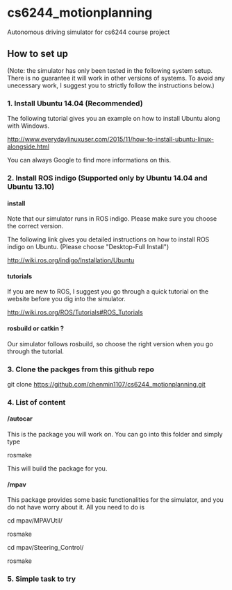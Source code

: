 # cs6244_motionplanning

Autonomous driving simulator for cs6244 course project

## How to set up
(Note: the simulator has only been tested in the following system
setup. There is no guarantee it will work in other versions of systems.
To avoid any unecessary work, I suggest you to strictly follow the instructions
below.)

### 1. Install Ubuntu 14.04 (Recommended)

The following tutorial gives you an example on how to install Ubuntu along with Windows.

http://www.everydaylinuxuser.com/2015/11/how-to-install-ubuntu-linux-alongside.html

You can always Google to find more informations on this.

### 2. Install ROS indigo (Supported only by Ubuntu 14.04 and Ubuntu 13.10)

#### install
Note that our simulator runs in ROS indigo. Please make sure you choose the correct version.

The following link gives you detailed instructions on how to install ROS indigo on Ubuntu.
(Please choose "Desktop-Full Install")

http://wiki.ros.org/indigo/Installation/Ubuntu

#### tutorials
If you are new to ROS, I suggest you go through a quick tutorial on the website
before you dig into the simulator.

http://wiki.ros.org/ROS/Tutorials#ROS_Tutorials

#### rosbuild or catkin ?
Our simulator follows rosbuild, so choose the right version when you go through 
the tutorial.

### 3. Clone the packges from this github repo

git clone https://github.com/chenmin1107/cs6244_motionplanning.git

### 4. List of content

#### /autocar

This is the package you will work on. You can go into this folder and simply type

rosmake

This will build the package for you.

#### /mpav

This package provides some basic functionalities 
for the simulator, and you do not have worry about it. All you need to do is 

cd mpav/MPAVUtil/

rosmake

cd mpav/Steering_Control/

rosmake

### 5. Simple task to try

